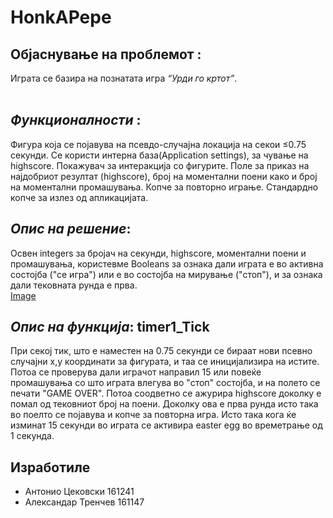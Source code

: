 # HonkAPepe
## Објаснување на проблемот : </br>
Играта се базира на познатата игра *“Урди го кртот”*.</br></br>
## *Функционалности* : </br> 
Фигура која се појавува на псевдо-случајна локација на секои ≤0.75 секунди.
Се користи интерна база(Application settings), за чување на highscore. 
Покажувач за интеракција со фигурите. Поле за приказ на најдобриот резултат (highscore), број на моментални поени како и број на моментални промашувања.
Копче за повторно играње. Стандардно копче за излез од апликацијата.

## *Опис на решение*: </br>  
Освен integers за бројач на секунди, highscore, моментални поени и промашувања, користевме Booleans за ознака дали играта е во активна состојба ("се игра") или е во состојба на мирување ("стоп"), и за ознака дали тековната рунда е прва.</br>
[Image](https://i.ibb.co/T236P2H/Honk-Apepee.jpg)

## *Опис на функција*:  **timer1_Tick** </br>
При секој тик, што е наместен на 0.75 секунди се бираат нови псевно случајни x,y координати за фигурата, и таа се иницијализира на истите.
Потоа се проверува дали играчот направил 15 или повеќе промашувања со што играта влегува во "стоп" состојба, и на полето се печати "GAME OVER".
Потоа соодветно се ажурира highscore доколку е помал од тековниот број на поени. Доколку ова е прва рунда исто така во поелто се појавува и копче за повторна игра.
Исто така кога ќе изминат 15 секунди во играта се активира easter egg во времетрање од 1 секунда.</br>

## Изработиле
  * Антонио Цековски 161241
  * Александар Тренчев 161147


